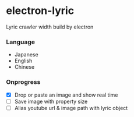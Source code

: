 # electron-lyric

Lyric crawler width build by electron


### Language
* Japanese
* English
* Chinese


### Onprogress

* [x] Drop or paste an image and show real time
* [ ] Save image with property size
* [ ] Alias youtube url & image path with lyric object
